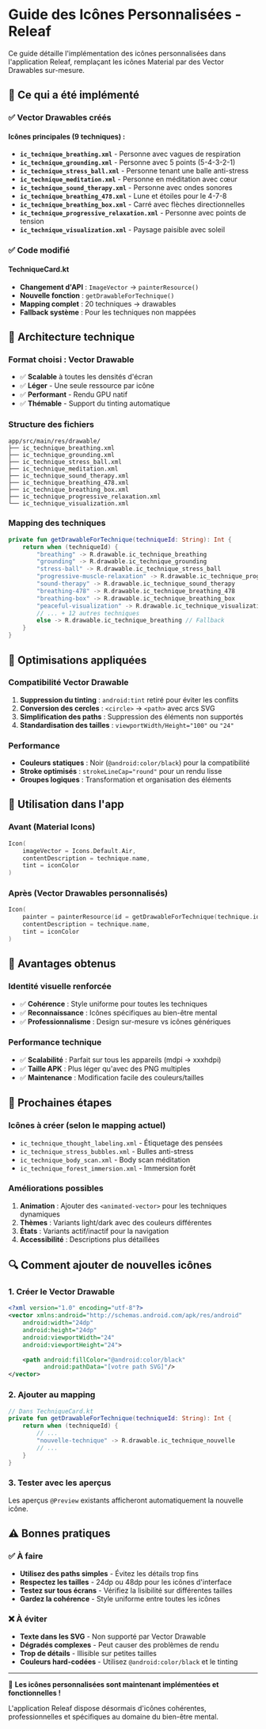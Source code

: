 # Guide des Icônes Personnalisées - Releaf

Ce guide détaille l'implémentation des icônes personnalisées dans l'application Releaf, remplaçant les icônes Material par des Vector Drawables sur-mesure.

## 🎨 Ce qui a été implémenté

### ✅ Vector Drawables créés

#### Icônes principales (9 techniques) :
- **`ic_technique_breathing.xml`** - Personne avec vagues de respiration
- **`ic_technique_grounding.xml`** - Personne avec 5 points (5-4-3-2-1)  
- **`ic_technique_stress_ball.xml`** - Personne tenant une balle anti-stress
- **`ic_technique_meditation.xml`** - Personne en méditation avec cœur
- **`ic_technique_sound_therapy.xml`** - Personne avec ondes sonores
- **`ic_technique_breathing_478.xml`** - Lune et étoiles pour le 4-7-8
- **`ic_technique_breathing_box.xml`** - Carré avec flèches directionnelles
- **`ic_technique_progressive_relaxation.xml`** - Personne avec points de tension
- **`ic_technique_visualization.xml`** - Paysage paisible avec soleil

### ✅ Code modifié

#### TechniqueCard.kt
- **Changement d'API** : `ImageVector` → `painterResource()`
- **Nouvelle fonction** : `getDrawableForTechnique()` 
- **Mapping complet** : 20 techniques → drawables
- **Fallback système** : Pour les techniques non mappées

## 🔧 Architecture technique

### Format choisi : Vector Drawable
- ✅ **Scalable** à toutes les densités d'écran
- ✅ **Léger** - Une seule ressource par icône
- ✅ **Performant** - Rendu GPU natif
- ✅ **Thémable** - Support du tinting automatique

### Structure des fichiers
```
app/src/main/res/drawable/
├── ic_technique_breathing.xml
├── ic_technique_grounding.xml
├── ic_technique_stress_ball.xml
├── ic_technique_meditation.xml
├── ic_technique_sound_therapy.xml
├── ic_technique_breathing_478.xml
├── ic_technique_breathing_box.xml
├── ic_technique_progressive_relaxation.xml
└── ic_technique_visualization.xml
```

### Mapping des techniques
```kotlin
private fun getDrawableForTechnique(techniqueId: String): Int {
    return when (techniqueId) {
        "breathing" -> R.drawable.ic_technique_breathing
        "grounding" -> R.drawable.ic_technique_grounding
        "stress-ball" -> R.drawable.ic_technique_stress_ball
        "progressive-muscle-relaxation" -> R.drawable.ic_technique_progressive_relaxation
        "sound-therapy" -> R.drawable.ic_technique_sound_therapy
        "breathing-478" -> R.drawable.ic_technique_breathing_478
        "breathing-box" -> R.drawable.ic_technique_breathing_box
        "peaceful-visualization" -> R.drawable.ic_technique_visualization
        // ... + 12 autres techniques
        else -> R.drawable.ic_technique_breathing // Fallback
    }
}
```

## 🎯 Optimisations appliquées

### Compatibilité Vector Drawable
1. **Suppression du tinting** : `android:tint` retiré pour éviter les conflits
2. **Conversion des cercles** : `<circle>` → `<path>` avec arcs SVG
3. **Simplification des paths** : Suppression des éléments non supportés
4. **Standardisation des tailles** : `viewportWidth/Height="100"` ou `"24"`

### Performance
- **Couleurs statiques** : Noir (`@android:color/black`) pour la compatibilité
- **Stroke optimisés** : `strokeLineCap="round"` pour un rendu lisse
- **Groupes logiques** : Transformation et organisation des éléments

## 📱 Utilisation dans l'app

### Avant (Material Icons)
```kotlin
Icon(
    imageVector = Icons.Default.Air,
    contentDescription = technique.name,
    tint = iconColor
)
```

### Après (Vector Drawables personnalisés)
```kotlin
Icon(
    painter = painterResource(id = getDrawableForTechnique(technique.id)),
    contentDescription = technique.name, 
    tint = iconColor
)
```

## 🎨 Avantages obtenus

### Identité visuelle renforcée
- ✅ **Cohérence** : Style uniforme pour toutes les techniques
- ✅ **Reconnaissance** : Icônes spécifiques au bien-être mental
- ✅ **Professionnalisme** : Design sur-mesure vs icônes génériques

### Performance technique
- ✅ **Scalabilité** : Parfait sur tous les appareils (mdpi → xxxhdpi)
- ✅ **Taille APK** : Plus léger qu'avec des PNG multiples
- ✅ **Maintenance** : Modification facile des couleurs/tailles

## 🚀 Prochaines étapes

### Icônes à créer (selon le mapping actuel)
- `ic_technique_thought_labeling.xml` - Étiquetage des pensées
- `ic_technique_stress_bubbles.xml` - Bulles anti-stress
- `ic_technique_body_scan.xml` - Body scan méditation
- `ic_technique_forest_immersion.xml` - Immersion forêt

### Améliorations possibles
1. **Animation** : Ajouter des `<animated-vector>` pour les techniques dynamiques
2. **Thèmes** : Variants light/dark avec des couleurs différentes
3. **États** : Variants actif/inactif pour la navigation
4. **Accessibilité** : Descriptions plus détaillées

## 🔍 Comment ajouter de nouvelles icônes

### 1. Créer le Vector Drawable
```xml
<?xml version="1.0" encoding="utf-8"?>
<vector xmlns:android="http://schemas.android.com/apk/res/android"
    android:width="24dp"
    android:height="24dp"
    android:viewportWidth="24"
    android:viewportHeight="24">
    
    <path android:fillColor="@android:color/black"
          android:pathData="[votre path SVG]"/>
</vector>
```

### 2. Ajouter au mapping
```kotlin
// Dans TechniqueCard.kt
private fun getDrawableForTechnique(techniqueId: String): Int {
    return when (techniqueId) {
        // ...
        "nouvelle-technique" -> R.drawable.ic_technique_nouvelle
        // ...
    }
}
```

### 3. Tester avec les aperçus
Les aperçus `@Preview` existants afficheront automatiquement la nouvelle icône.

## ⚠️ Bonnes pratiques

### ✅ À faire
- **Utilisez des paths simples** - Évitez les détails trop fins
- **Respectez les tailles** - 24dp ou 48dp pour les icônes d'interface
- **Testez sur tous écrans** - Vérifiez la lisibilité sur différentes tailles
- **Gardez la cohérence** - Style uniforme entre toutes les icônes

### ❌ À éviter
- **Texte dans les SVG** - Non supporté par Vector Drawable
- **Dégradés complexes** - Peut causer des problèmes de rendu
- **Trop de détails** - Illisible sur petites tailles
- **Couleurs hard-codées** - Utilisez `@android:color/black` et le tinting

---

🎉 **Les icônes personnalisées sont maintenant implémentées et fonctionnelles !**

L'application Releaf dispose désormais d'icônes cohérentes, professionnelles et spécifiques au domaine du bien-être mental.